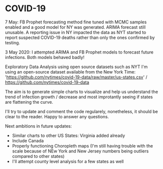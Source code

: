 # COVID-19
7 May: FB Prophet forecasting method fine tuned with MCMC samples enabled and a good model for NY was generated. ARIMA forecast still unusable.
A reporting issue in NY impacted the data as NYT started to report suspected COVID-19 deaths rather than only the ones confirmed by testing.

3 May 2020: I attempted ARIMA and FB Prophet models to forecast future infections. Both models behaved badly!

Exploratory Data Analysis using open source datasets such as NYT
I'm using an open-source dataset available from the New York Time: 'https://github.com/nytimes/covid-19-data/raw/master/us-states.csv' / https://github.com/nytimes/covid-19-data

The aim is to generate simple charts to visualize and help us understand the trend of infection growth / decrease and most improtantly seeing if states are flattening the curve.

I'll try to update and comment the code regularely, nonetheless, it should be clear to the reader. Happy to answer any questions.

Next ambitions in future updates:
- Similar charts to other US States: Virginia added already
- Include Canada
- Properly functioning Choropleth maps (I'm still having trouble with the scale because of NEw York and New Jersey numbers being outliers compared to other states)
- I'll attempt county level analysis for a few states as well
